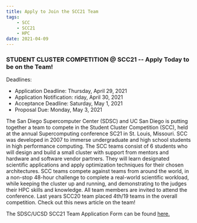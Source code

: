 ```yaml
---
title: Apply to Join the SCC21 Team
tags:
    - SCC
    - SCC21
    - HPC
date: 2021-04-09
---
```


<h3>STUDENT CLUSTER COMPETITION @ SCC21 -- Apply Today to be on the Team!</h3>
Deadlines:<br>
<ul>
<li>Application Deadline: Thursday, April 29, 2021</li>
<li>Application Notification: riday, April 30, 2021</li>
<li>Acceptance Deadline: Saturday, May 1, 2021</li>
<li>Proposal Due: Monday, May 3, 2021</li>
</ul>
The San Diego Supercomputer Center (SDSC) and UC San Diego is putting together a team to compete in the Student Cluster Competition (SCC), held at the annual Supercomputing conference SC21 in St. Louis, Missouri.  SCC was developed in 2007 to immerse undergraduate and high school students in high performance computing.  The SCC teams consist of 6 students who will design and build a small cluster with support from mentors and hardware and software vendor partners.  They will learn designated scientific applications and apply optimization techniques for their chosen architectures. SCC teams compete against teams from around the world, in a non-stop 48-hour challenge to complete a real-world scientific workload, while keeping the cluster up and running, and demonstrating to the judges their HPC skills and knowledge.  All team members are invited to attend the conference. Last years SCC20 team placed 4th/19 teams in the overall competition. Check out this news article on the team!

The SDSC/UCSD SCC21 Team Application Form can be found <a href="https://na.eventscloud.com/ereg/newreg.php?eventid=613507&">here.</a>
